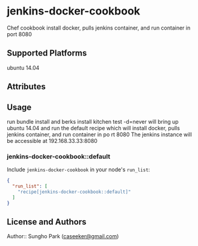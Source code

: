 # jenkins-docker-cookbook
Chef cookbook install docker, pulls jenkins container, and run container in port 8080

## Supported Platforms

ubuntu 14.04

## Attributes

## Usage
run bundle install and berks install
kitchen test -d=never will bring up ubuntu 14.04 and run the default recipe which will install docker, pulls jenkins container, and run container in po
rt 8080
The jenkins instance will be accessible at 192.168.33.33:8080

### jenkins-docker-cookbook::default

Include `jenkins-docker-cookbook` in your node's `run_list`:

```json
{
  "run_list": [
    "recipe[jenkins-docker-cookbook::default]"
  ]
}
```

## License and Authors

Author:: Sungho Park (caseeker@gmail.com)
